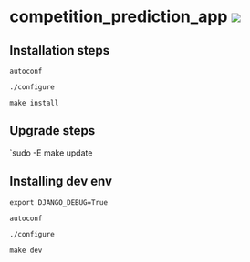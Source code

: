# competition_prediction_app ![](https://img.shields.io/badge/python-3.8+-blue.svg)

## Installation steps

`autoconf`

`./configure`

`make install`


## Upgrade steps
`sudo -E make update


## Installing dev env
`export DJANGO_DEBUG=True`

`autoconf`

`./configure`

`make dev`
